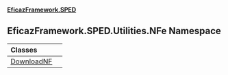 #### [EficazFramework.SPED](EficazFrameworkSPED.md 'EficazFramework SPED')

## EficazFramework.SPED.Utilities.NFe Namespace

| Classes | |
| :--- | :--- |
| [DownloadNF](EficazFramework.SPED.Utilities.NFe/DownloadNF.md 'EficazFramework.SPED.Utilities.NFe.DownloadNF') | |
